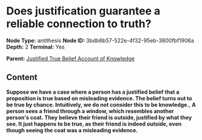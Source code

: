 # Does justification guarantee a reliable connection to truth?

**Node Type:** antithesis
**Node ID:** 3bdb6b57-522e-4f32-95eb-3800fbf1906a
**Depth:** 2
**Terminal:** Yes

**Parent:** [Justified True Belief Account of Knowledge](justified-true-belief-account-of-knowledge.md)

## Content

**Suppose we have a case where a person has a justified belief that a proposition is true based on misleading evidence. The belief turns out to be true by chance. Intuitively, we do not consider this to be knowledge.**, **A person sees a friend through a window, which resembles another person's coat. They believe their friend is outside, justified by what they see. It just happens to be true, as their friend is indeed outside, even though seeing the coat was a misleading evidence.**
